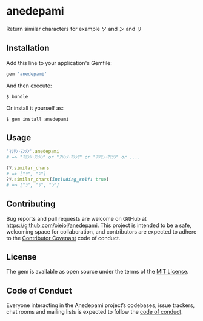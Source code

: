 # anedepami

Return similar characters for example ソ and ン and リ

## Installation

Add this line to your application's Gemfile:

```ruby
gem 'anedepami'
```

And then execute:

    $ bundle

Or install it yourself as:

    $ gem install anedepami

## Usage

```ruby
'ﾏﾘﾘﾝ･ﾏﾝｿﾝ'.anedepami
# => "ﾏﾘﾝﾝ･ｱﾝﾝﾝ" or "ｱｿﾝｿ･ﾏﾝﾝﾘ" or "ｱﾘﾘﾝ･ﾏﾘｿﾝ" or ....

?ｿ.similar_chars
# => ["ﾘ", "ﾝ"]
?ｿ.similar_chars(including_self: true)
# => ["ｿ", "ﾘ", "ﾝ"]
```

## Contributing

Bug reports and pull requests are welcome on GitHub at https://github.com/oieioi/anedepami. This project is intended to be a safe, welcoming space for collaboration, and contributors are expected to adhere to the [Contributor Covenant](http://contributor-covenant.org) code of conduct.

## License

The gem is available as open source under the terms of the [MIT License](https://opensource.org/licenses/MIT).

## Code of Conduct

Everyone interacting in the Anedepami project’s codebases, issue trackers, chat rooms and mailing lists is expected to follow the [code of conduct](https://github.com/oieioi/anedepami/blob/master/CODE_OF_CONDUCT.md).
